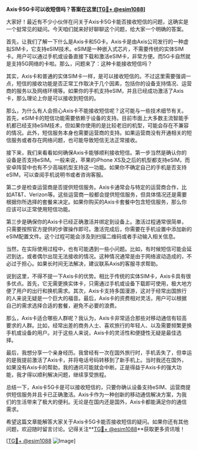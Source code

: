 **Axis卡5G卡可以收短信吗？答案在这里[[TG💪+ @esim1088](https://t.me/s/esim1088)]**

大家好！最近有不少小伙伴在问关于Axis卡5G卡能否接收短信的问题，这确实是一个挺常见的疑问。今天咱们就来好好聊聊这个问题，给大家一个明确的答案。

首先，让我们了解一下什么是Axis卡和5G卡。Axis卡是由Axis公司发行的一种虚拟SIM卡，它支持eSIM技术。eSIM是一种嵌入式芯片，不需要传统的实体SIM卡。用户可以通过手机或设备直接下载和激活eSIM卡，非常方便。而5G卡自然就是支持5G网络的卡啦。那么，问题来了：这种卡能接收短信吗？

其实，Axis卡和普通的实体SIM卡一样，是可以接收短信的。不过这里需要强调一点，短信的接收功能是否正常工作取决于几个因素，包括你的设备支持情况、运营商的服务以及网络环境等。如果你的手机支持eSIM，并且已经成功激活了Axis卡，那么理论上你是可以接收到短信的。

那么，为什么有人会担心Axis卡不能接收短信呢？这可能与一些技术细节有关。首先，eSIM卡的短信功能需要依赖于设备的支持。目前市面上大多数主流智能手机都已经支持eSIM技术，但如果你使用的是比较老旧的机型，可能会存在不兼容的情况。此外，短信服务本身也需要运营商的支持。如果运营商没有开通相关的短信服务或者存在网络问题，也可能导致短信无法正常接收。

接下来，我们来看看如何确保Axis卡能够顺利接收短信。第一步当然是确认你的设备是否支持eSIM。一般来说，苹果的iPhone XS及之后的机型都支持eSIM，而安卓阵营中也有不少高端机型支持这一功能。如果你不确定自己的手机是否支持eSIM，可以查阅手机说明书或者咨询客服。

第二步是检查运营商是否提供短信服务。Axis卡通常会与特定的运营商合作，比如AT&T、Verizon等。这些运营商一般都会提供短信服务，但具体情况还是需要根据你所选择的套餐来决定。如果你购买的Axis卡套餐中包含短信服务，那么你应该可以正常使用短信功能。

第三步是确保你的Axis卡已经正确激活并绑定到设备上。激活过程通常很简单，只需要按照官方提供的步骤操作即可。激活完成后，你需要在手机设置中添加新的eSIM配置文件。这个过程可能会涉及到扫描二维码或者手动输入相关信息。

当然，在实际使用过程中，也有可能遇到一些小问题。比如，有时候短信可能会延迟到达，或者偶尔出现无法接收的情况。这种情况通常是由于网络波动造成的，不必过于担心。如果长时间无法解决，建议联系Axis的客服寻求帮助。

说到这里，不得不提一下Axis卡的优势。相比于传统的实体SIM卡，Axis卡具有很多优点。首先，它无需更换实体卡，只需通过手机或设备下载即可使用，极大地方便了用户的出行和换机需求。其次，Axis卡支持多国漫游，这对于经常出国旅行的人来说无疑是一个巨大的福音。最后，Axis卡的资费相对灵活，用户可以根据自己的需求选择合适的套餐，避免不必要的浪费。

那么，Axis卡适合哪些人群呢？我认为，Axis卡非常适合那些对移动通信有较高要求的人群。比如，经常出差的商务人士、喜欢旅行的年轻人、以及需要频繁更换手机或设备的用户。对于这些人来说，Axis卡的灵活性和便捷性无疑是最佳选择。

最后，我想分享一个亲身经历。我曾经有一次在国外旅行时，手机丢失了，但幸运的是我提前激活了Axis卡，并将电话号码转移到了新手机上。当时我还在国外，如果没有Axis卡的帮助，我的通讯可能就会中断。正是得益于Axis卡的强大功能，我才得以顺利解决问题，继续享受旅程。

总结一下，Axis卡5G卡是可以接收短信的，只要你确认设备支持eSIM、运营商提供短信服务并且卡已正确激活。Axis卡作为一种创新的移动通信解决方案，为我们的生活带来了极大的便利。无论是在国内还是国外，Axis卡都能满足你的通信需求。

希望这篇文章能解答大家关于Axis卡5G卡能否接收短信的疑问。如果你还有其他问题，欢迎随时留言讨论。记得关注**[TG💪+ @esim1088](https://t.me/s/esim1088)**获取更多资讯哦！

[[TG💪+ @esim1088](https://t.me/s/esim1088) ![Image](https://i.postimg.cc/4NQfJmqS/Snipaste-2025-05-13-00-14-12.png)]